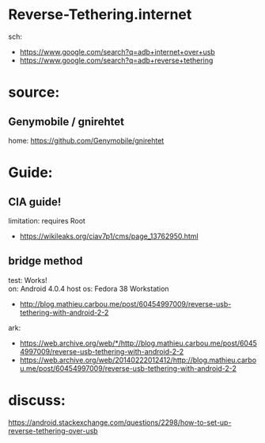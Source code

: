 # Reverse-Tethering.internet
sch:
- https://www.google.com/search?q=adb+internet+over+usb
- https://www.google.com/search?q=adb+reverse+tethering

# source:
## Genymobile / gnirehtet
home: https://github.com/Genymobile/gnirehtet


# Guide:
## CIA guide!
limitation: requires Root
- https://wikileaks.org/ciav7p1/cms/page_13762950.html

## bridge method
test: Works!  
on: Android 4.0.4
host os: Fedora 38 Workstation
- http://blog.mathieu.carbou.me/post/60454997009/reverse-usb-tethering-with-android-2-2

ark:
- https://web.archive.org/web/*/http://blog.mathieu.carbou.me/post/60454997009/reverse-usb-tethering-with-android-2-2
- https://web.archive.org/web/20140222012412/http://blog.mathieu.carbou.me/post/60454997009/reverse-usb-tethering-with-android-2-2


# discuss:
https://android.stackexchange.com/questions/2298/how-to-set-up-reverse-tethering-over-usb
